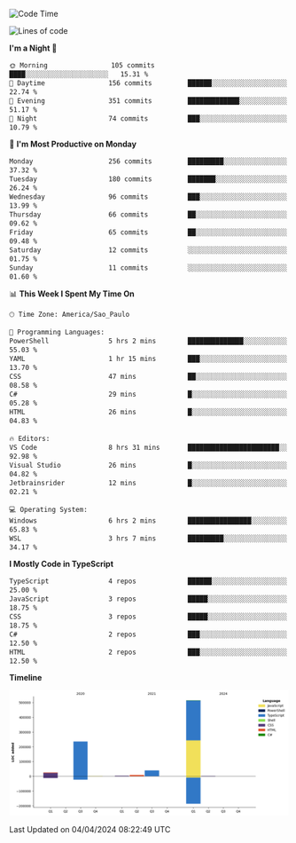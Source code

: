 <!--START_SECTION:waka-->
![Code Time](http://img.shields.io/badge/Code%20Time-2%2C406%20hrs%2048%20mins-blue)

![Lines of code](https://img.shields.io/badge/From%20Hello%20World%20I%27ve%20Written-830.2%20thousand%20lines%20of%20code-blue)

**I'm a Night 🦉** 

```text
🌞 Morning                105 commits         ████░░░░░░░░░░░░░░░░░░░░░   15.31 % 
🌆 Daytime                156 commits         ██████░░░░░░░░░░░░░░░░░░░   22.74 % 
🌃 Evening                351 commits         █████████████░░░░░░░░░░░░   51.17 % 
🌙 Night                  74 commits          ███░░░░░░░░░░░░░░░░░░░░░░   10.79 % 
```
📅 **I'm Most Productive on Monday** 

```text
Monday                   256 commits         █████████░░░░░░░░░░░░░░░░   37.32 % 
Tuesday                  180 commits         ███████░░░░░░░░░░░░░░░░░░   26.24 % 
Wednesday                96 commits          ███░░░░░░░░░░░░░░░░░░░░░░   13.99 % 
Thursday                 66 commits          ██░░░░░░░░░░░░░░░░░░░░░░░   09.62 % 
Friday                   65 commits          ██░░░░░░░░░░░░░░░░░░░░░░░   09.48 % 
Saturday                 12 commits          ░░░░░░░░░░░░░░░░░░░░░░░░░   01.75 % 
Sunday                   11 commits          ░░░░░░░░░░░░░░░░░░░░░░░░░   01.60 % 
```


📊 **This Week I Spent My Time On** 

```text
🕑︎ Time Zone: America/Sao_Paulo

💬 Programming Languages: 
PowerShell               5 hrs 2 mins        ██████████████░░░░░░░░░░░   55.03 % 
YAML                     1 hr 15 mins        ███░░░░░░░░░░░░░░░░░░░░░░   13.70 % 
CSS                      47 mins             ██░░░░░░░░░░░░░░░░░░░░░░░   08.58 % 
C#                       29 mins             █░░░░░░░░░░░░░░░░░░░░░░░░   05.28 % 
HTML                     26 mins             █░░░░░░░░░░░░░░░░░░░░░░░░   04.83 % 

🔥 Editors: 
VS Code                  8 hrs 31 mins       ███████████████████████░░   92.98 % 
Visual Studio            26 mins             █░░░░░░░░░░░░░░░░░░░░░░░░   04.82 % 
Jetbrainsrider           12 mins             █░░░░░░░░░░░░░░░░░░░░░░░░   02.21 % 

💻 Operating System: 
Windows                  6 hrs 2 mins        ████████████████░░░░░░░░░   65.83 % 
WSL                      3 hrs 7 mins        █████████░░░░░░░░░░░░░░░░   34.17 % 
```

**I Mostly Code in TypeScript** 

```text
TypeScript               4 repos             ██████░░░░░░░░░░░░░░░░░░░   25.00 % 
JavaScript               3 repos             █████░░░░░░░░░░░░░░░░░░░░   18.75 % 
CSS                      3 repos             █████░░░░░░░░░░░░░░░░░░░░   18.75 % 
C#                       2 repos             ███░░░░░░░░░░░░░░░░░░░░░░   12.50 % 
HTML                     2 repos             ███░░░░░░░░░░░░░░░░░░░░░░   12.50 % 
```



**Timeline**

![Lines of Code chart](https://raw.githubusercontent.com/jonhoffmam/jonhoffmam/master/assets/bar_graph.png)


 Last Updated on 04/04/2024 08:22:49 UTC
<!--END_SECTION:waka-->
